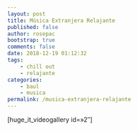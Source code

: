 ```yaml
---
layout: post
title: Música Extranjera Relajante
published: false
author: rosepac
bootstrap: true
comments: false
date: 2018-12-19 01:12:32
tags:
    - chill out
    - relajante
categories:
    - baul
    - musica
permalink: /musica-extranjera-relajante
---
```

[huge\_it\_videogallery id=&#187;2&#8243;]